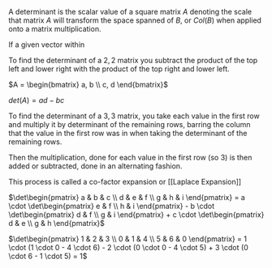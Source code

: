 A determinant is the scalar value of a square matrix $A$ denoting the scale that matrix $A$ will transform the space spanned of $B$, or $Col(B)$ when applied onto a matrix multiplication.

If a given vector within

To find the determinant of a $2, 2$ matrix you subtract the product of the top left and lower right with the product of the top right and lower left.

 $A = \begin{bmatrix} a, b \\ c, d \end{bmatrix}$

$det(A) = ad - bc$

To find the determinant of a $3, 3$ matrix, you take each value in the first row and multiply it by determinant of the remaining rows, barring the column that the value in the first row was in when taking the determinant of the remaining rows.

Then the multiplication, done for each value in the first row (so $3$) is then added or subtracted, done in an alternating fashion.

This process is called a co-factor expansion or [[Laplace Expansion]]

$\det\begin{pmatrix} a & b & c \\ d & e & f \\ g & h & i \end{pmatrix} = a \cdot \det\begin{pmatrix} e & f \\ h & i \end{pmatrix} - b \cdot \det\begin{pmatrix} d & f \\ g & i \end{pmatrix} + c \cdot \det\begin{pmatrix} d & e \\ g & h \end{pmatrix}$

$\det\begin{pmatrix} 1 & 2 & 3 \\ 0 & 1 & 4 \\ 5 & 6 & 0 \end{pmatrix} = 1 \cdot (1 \cdot 0 - 4 \cdot 6) - 2 \cdot (0 \cdot 0 - 4 \cdot 5) + 3 \cdot (0 \cdot 6 - 1 \cdot 5) = 1$

